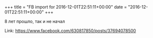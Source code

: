 +++
title = "FB import for 2016-12-01T22:51:11+00:00"
date = "2016-12-01T22:51:11+00:00"
+++

8 лет прошло, так и не начал

Link: <a href="https://www.facebook.com/630817850/posts/37694078500">https://www.facebook.com/630817850/posts/37694078500</a>
